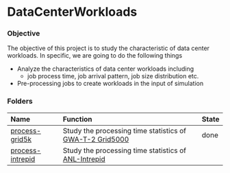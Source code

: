 DataCenterWorkloads
===================

### Objective
The objective of this project is to study the characteristic of data center workloads. In specific, we are going to do the following things
- Analyze the characteristics of data center workloads including
  - job process time, job arrival pattern, job size distribution etc.
- Pre-processing jobs to create workloads in the input of simulation

### Folders
|Name| Function| State|
|:----|:-------|:-----|
|[process-grid5k](./process-grid5k)| Study the processing time statistics of [GWA-T-2 Grid5000](https://github.com/hxwang/GreenDC-Summary/blob/master/traces/file/grid5k.md)| done|
|[process-intrepid](./process-intrepid)| Study the processing time statistics of [ANL-Intrepid](https://github.com/hxwang/GreenDC-Summary/blob/master/traces/file/intrepid.md)|
